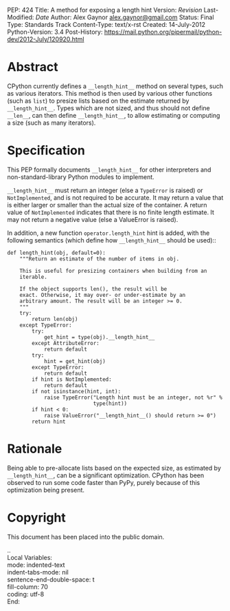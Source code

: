 PEP: 424
Title: A method for exposing a length hint
Version: $Revision$
Last-Modified: $Date$
Author: Alex Gaynor <alex.gaynor@gmail.com>
Status: Final
Type: Standards Track
Content-Type: text/x-rst
Created: 14-July-2012
Python-Version: 3.4
Post-History: https://mail.python.org/pipermail/python-dev/2012-July/120920.html

Abstract
========

CPython currently defines a ``__length_hint__`` method on several
types, such as various iterators.  This method is then used by various
other functions (such as ``list``) to presize lists based on the
estimate returned by ``__length_hint__``.  Types which are not sized,
and thus should not define ``__len__``, can then define
``__length_hint__``, to allow estimating or computing a size (such as
many iterators).

Specification
=============

This PEP formally documents ``__length_hint__`` for other interpreters
and non-standard-library Python modules to implement.

``__length_hint__`` must return an integer (else a ``TypeError`` is
raised) or ``NotImplemented``, and is not required to be accurate.  It
may return a value that is either larger or smaller than the actual
size of the container.  A return value of ``NotImplemented`` indicates
that there is no finite length estimate.  It may not return a negative
value (else a ValueError is raised).

In addition, a new function ``operator.length_hint`` hint is added,
with the following semantics (which define how ``__length_hint__``
should be used)::

    def length_hint(obj, default=0):
        """Return an estimate of the number of items in obj.

        This is useful for presizing containers when building from an
        iterable.

        If the object supports len(), the result will be
        exact. Otherwise, it may over- or under-estimate by an
        arbitrary amount. The result will be an integer >= 0.
        """
        try:
            return len(obj)
        except TypeError:
            try:
                get_hint = type(obj).__length_hint__
            except AttributeError:
                return default
            try:
                hint = get_hint(obj)
            except TypeError:
                return default
            if hint is NotImplemented:
                return default
            if not isinstance(hint, int):
                raise TypeError("Length hint must be an integer, not %r" %
                                type(hint))
            if hint < 0:
                raise ValueError("__length_hint__() should return >= 0")
            return hint


Rationale
=========

Being able to pre-allocate lists based on the expected size, as
estimated by ``__length_hint__``, can be a significant optimization.
CPython has been observed to run some code faster than PyPy, purely
because of this optimization being present.

Copyright
=========

This document has been placed into the public domain.



..  
   Local Variables:  
   mode: indented-text  
   indent-tabs-mode: nil  
   sentence-end-double-space: t  
   fill-column: 70  
   coding: utf-8  
   End:  
